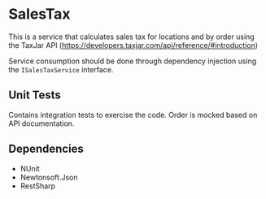 # SalesTax
This is a service that calculates sales tax for locations and by order using the TaxJar API (https://developers.taxjar.com/api/reference/#introduction)

Service consumption should be done through dependency injection using the `ISalesTaxService` interface.

## Unit Tests
Contains integration tests to exercise the code. Order is mocked based on API documentation.

## Dependencies

* NUnit
* Newtonsoft.Json
* RestSharp

